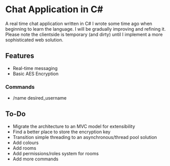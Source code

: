 # Chat Application in C#
A real time chat application written in C# I wrote some time ago when beginning to learn the language. I will be gradually improving and refining it. Please note the clientside is temporary (and dirty) until I implement a more sophisticated web solution. 

## Features
- Real-time messaging
- Basic AES Encryption

### Commands
- /name desired_username

## To-Do
- Migrate the architecture to an MVC model for extensibility 
- Find a better place to store the encryption key
- Transition simple threading to an asynchronous/thread pool solution
- Add colours
- Add rooms
- Add permissions/roles system for rooms
- Add more commands